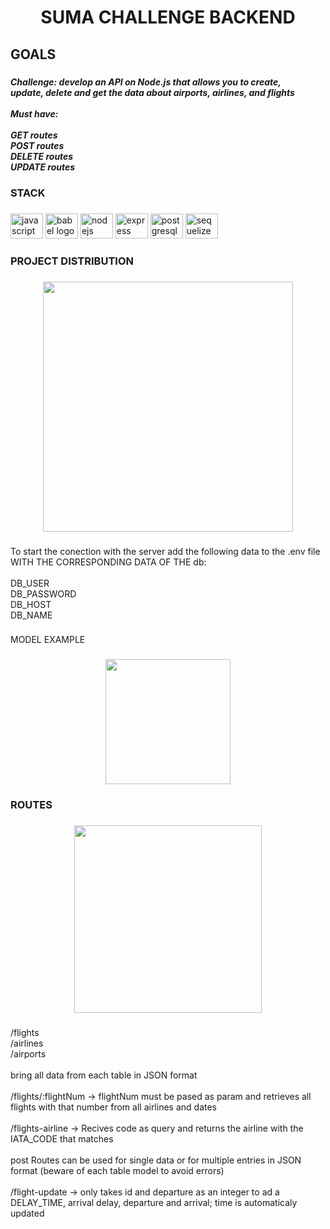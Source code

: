 <h1 align="center">SUMA CHALLENGE BACKEND</h1>

###

<h2 align="left">GOALS</h2>

###

<h5 align="left">Challenge:  develop an API on Node.js that allows you to create,<br>update, delete and get the data about airports, airlines, and flights <br><br>Must have:<br><br>GET routes<br>POST routes<br>DELETE routes<br>UPDATE routes</h5>

###

<h3 align="left">STACK</h3>

###

<div align="left">
  <img src="https://cdn.jsdelivr.net/gh/devicons/devicon/icons/javascript/javascript-original.svg" height="40" width="52" alt="javascript logo"  />
  <img src="https://cdn.jsdelivr.net/gh/devicons/devicon/icons/babel/babel-original.svg" height="40" width="52" alt="babel logo"  />
  <img src="https://cdn.jsdelivr.net/gh/devicons/devicon/icons/nodejs/nodejs-original.svg" height="40" width="52" alt="nodejs logo"  />
  <img src="https://cdn.jsdelivr.net/gh/devicons/devicon/icons/express/express-original.svg" height="40" width="52" alt="express logo"  />
  <img src="https://cdn.jsdelivr.net/gh/devicons/devicon/icons/postgresql/postgresql-original.svg" height="40" width="52" alt="postgresql logo"  />
  <img src="https://cdn.jsdelivr.net/gh/devicons/devicon/icons/sequelize/sequelize-original.svg" height="40" width="52" alt="sequelize logo"  />
</div>

###

<h3 align="left">PROJECT DISTRIBUTION</h3>

###

<div align="center">
  <img height="400" src="https://res.cloudinary.com/dtfz9e5yp/image/upload/v1669307631/SETUP_pylewl.png"  />
</div>

###

<p align="left">To start the conection with the server add the following data to the .env file WITH THE CORRESPONDING DATA OF THE db:<br><br>DB_USER<br>DB_PASSWORD<br>DB_HOST<br>DB_NAME</p>

###

<p align="left">MODEL EXAMPLE</p>

###

<div align="center">
  <img height="200" src="https://res.cloudinary.com/dtfz9e5yp/image/upload/v1669307853/MODEL_pkpzo6.png"  />
</div>

###

<h3 align="left">ROUTES</h3>

###

<div align="center">
  <img height="300" src="https://res.cloudinary.com/dtfz9e5yp/image/upload/v1669308290/ROUTES_dm9spd.png"  />
</div>

###

<p align="left">/flights <br>/airlines<br>/airports<br><br>bring all data from each table in JSON format<br><br>/flights/:flightNum -> flightNum must be pased as param and retrieves all flights with that number from all airlines and dates<br><br>/flights-airline -> Recives code as query and returns the airline with the IATA_CODE that matches<br><br>post Routes can be used for single data or for multiple entries in JSON format (beware of each table model to avoid errors)<br><br>/flight-update -> only takes id and departure as an integer to ad a DELAY_TIME, arrival delay, departure and arrival; time is automaticaly updated</p>

###

